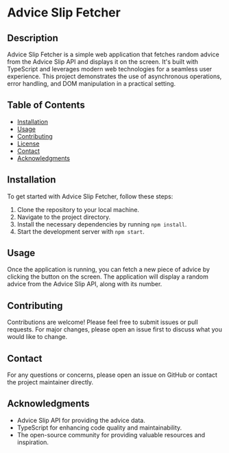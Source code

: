 # Advice Slip Fetcher

## Description
Advice Slip Fetcher is a simple web application that fetches random advice from the Advice Slip API and displays it on the screen. It's built with TypeScript and leverages modern web technologies for a seamless user experience. This project demonstrates the use of asynchronous operations, error handling, and DOM manipulation in a practical setting.

## Table of Contents
- [Installation](#installation)
- [Usage](#usage)
- [Contributing](#contributing)
- [License](#license)
- [Contact](#contact)
- [Acknowledgments](#acknowledgments)

## Installation
To get started with Advice Slip Fetcher, follow these steps:
1. Clone the repository to your local machine.
2. Navigate to the project directory.
3. Install the necessary dependencies by running `npm install`.
4. Start the development server with `npm start`.

## Usage
Once the application is running, you can fetch a new piece of advice by clicking the button on the screen. The application will display a random advice from the Advice Slip API, along with its number.

## Contributing
Contributions are welcome! Please feel free to submit issues or pull requests. For major changes, please open an issue first to discuss what you would like to change.

## Contact
For any questions or concerns, please open an issue on GitHub or contact the project maintainer directly.

## Acknowledgments
- Advice Slip API for providing the advice data.
- TypeScript for enhancing code quality and maintainability.
- The open-source community for providing valuable resources and inspiration.

